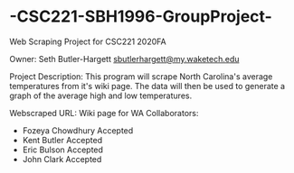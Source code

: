 # -CSC221-SBH1996-GroupProject-
Web Scraping Project for CSC221 2020FA

Owner: Seth Butler-Hargett sbutlerhargett@my.waketech.edu

Project Description: This program will scrape North Carolina's average temperatures from it's wiki page. The data will then be used to generate a graph of the average high and low temperatures.

Webscraped URL: Wiki page for WA
Collaborators:
- Fozeya Chowdhury Accepted 
- Kent Butler Accepted
- Eric Bulson Accepted
- John Clark Accepted
